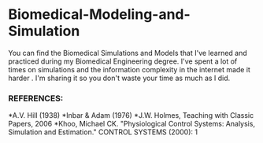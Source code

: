 # Biomedical-Modeling-and-Simulation
You can find the Biomedical Simulations and Models that I've learned and practiced during my Biomedical Engineering degree. I've spent a lot of times on simulations and the information complexity in the internet made it harder . I'm sharing it so you don't waste your time as much as I did.
### REFERENCES: 
*A.V. Hill (1938)
*Inbar & Adam (1976)
*J.W. Holmes, Teaching with Classic Papers, 2006
*Khoo, Michael CK. "Physiological Control Systems: Analysis, Simulation and Estimation." CONTROL SYSTEMS (2000): 1 
